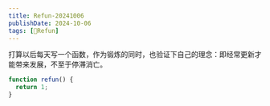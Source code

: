 ```yaml
---
title: Refun-20241006
publishDate: 2024-10-06
tags: [🍡Refun]
---
```


打算以后每天写一个函数，作为锻炼的同时，也验证下自己的理念：即经常更新才能带来发展，不至于停滞消亡。

```js
function refun() {
  return 1;
}
```
